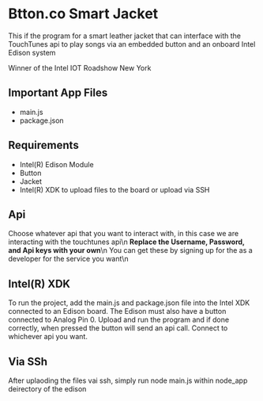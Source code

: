 Btton.co Smart Jacket
============================
This if the program for a smart leather jacket that can interface with the TouchTunes api to play songs via an embedded button and an 
onboard Intel Edison system

Winner of the Intel IOT Roadshow New York 

Important App Files
---------------------------
* main.js
* package.json


Requirements
-------------------------------------------
* Intel(R) Edison Module
* Button 
* Jacket
* Intel(R) XDK to upload files to the board
	or upload via SSH

Api
------------------------------------------
Choose whatever api that you want to interact with, in this case we are interacting with the touchtunes api\n
**Replace the Username, Password, and Api keys with your own**\n
You can get these by signing up for the as a developer for the service you want\n

Intel(R) XDK 
-------------------------------------------
To run the project, add the main.js and package.json file into the Intel XDK connected to an Edison board. The Edison must also have
a button connected to Analog Pin 0. Upload and run the program and if done correctly, when pressed the button will send an api
call. Connect to whichever api you want. 

Via SSh
-------------------------------------------
After uplaoding the files vai ssh, simply run node main.js within node_app deirectory of the edison 

